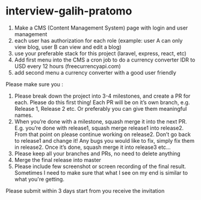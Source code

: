 # interview-galih-pratomo

1. ⁠Make a CMS (Content Management System) page with login and user management
2. ⁠each user has authorization for each role (example: user A can only view blog, user B can view and edit a blog)
3. ⁠use your preferable stack for this project (laravel, express, react, etc)
4. ⁠Add first menu into the CMS a cron job to do a currency converter IDR to USD every 12 hours (freecurrencyapi.com)
5. ⁠add second menu a currency converter with a good user friendly

Please make sure you : 
1. ⁠Please break down the project into 3-4 milestones, and create a PR for each. Please do this first thing! Each PR will be on it’s own branch, e.g. Release 1, Release 2 etc. Or preferably you can give them meaningful names.
2. ⁠When you’re done with a milestone, squash merge it into the next PR. E.g. you’re done with release1, squash merge release1 into release2. From that point on please continue working on release2. Don’t go back to release1 and change it! Any bugs you would like to fix, simply fix them in release2. Once it’s done, squash merge it into release3 etc…
3. ⁠Please keep all your branches and PRs, no need to delete anything
4. ⁠Merge the final release into master
5. ⁠⁠Please include few screenshot or screen recording of the final result. Sometimes I need to make sure that what I see on my end is similar to what you're getting.

Please submit within 3 days start from you receive the invitation

